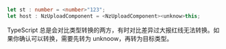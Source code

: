 ```ts
let st : number = <number>"123";
let host : NzUploadComponent = <NzUploadComponent><unknow>this;
```

TypeScript 总是会对比类型转换的两方，有时对比差异过大报红线无法转换。如果你确认可以转换，需要先转为 unknoow，再转为目标类型。
